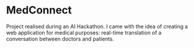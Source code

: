 # MedConnect
Project realised during an AI Hackathon. I came with the idea of creating a web application for medical purposes: real-time translation of a conversation between doctors and patients.
